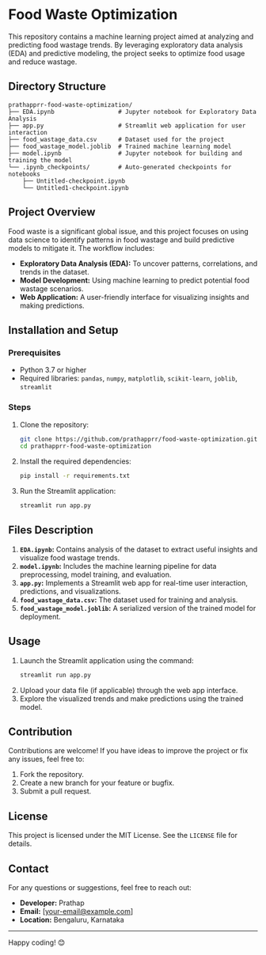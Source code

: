 
# Food Waste Optimization

This repository contains a machine learning project aimed at analyzing and predicting food wastage trends. By leveraging exploratory data analysis (EDA) and predictive modeling, the project seeks to optimize food usage and reduce wastage.

## Directory Structure

```
prathapprr-food-waste-optimization/
├── EDA.ipynb                  # Jupyter notebook for Exploratory Data Analysis
├── app.py                     # Streamlit web application for user interaction
├── food_wastage_data.csv      # Dataset used for the project
├── food_wastage_model.joblib  # Trained machine learning model
├── model.ipynb                # Jupyter notebook for building and training the model
└── .ipynb_checkpoints/        # Auto-generated checkpoints for notebooks
    ├── Untitled-checkpoint.ipynb
    └── Untitled1-checkpoint.ipynb
```

## Project Overview

Food waste is a significant global issue, and this project focuses on using data science to identify patterns in food wastage and build predictive models to mitigate it. The workflow includes:
- **Exploratory Data Analysis (EDA):** To uncover patterns, correlations, and trends in the dataset.
- **Model Development:** Using machine learning to predict potential food wastage scenarios.
- **Web Application:** A user-friendly interface for visualizing insights and making predictions.

## Installation and Setup

### Prerequisites
- Python 3.7 or higher
- Required libraries: `pandas`, `numpy`, `matplotlib`, `scikit-learn`, `joblib`, `streamlit`

### Steps
1. Clone the repository:
   ```bash
   git clone https://github.com/prathapprr/food-waste-optimization.git
   cd prathapprr-food-waste-optimization
   ```
2. Install the required dependencies:
   ```bash
   pip install -r requirements.txt
   ```
3. Run the Streamlit application:
   ```bash
   streamlit run app.py
   ```

## Files Description

1. **`EDA.ipynb`:** Contains analysis of the dataset to extract useful insights and visualize food wastage trends.
2. **`model.ipynb`:** Includes the machine learning pipeline for data preprocessing, model training, and evaluation.
3. **`app.py`:** Implements a Streamlit web app for real-time user interaction, predictions, and visualizations.
4. **`food_wastage_data.csv`:** The dataset used for training and analysis.
5. **`food_wastage_model.joblib`:** A serialized version of the trained model for deployment.

## Usage

1. Launch the Streamlit application using the command:
   ```bash
   streamlit run app.py
   ```
2. Upload your data file (if applicable) through the web app interface.
3. Explore the visualized trends and make predictions using the trained model.

## Contribution

Contributions are welcome! If you have ideas to improve the project or fix any issues, feel free to:
1. Fork the repository.
2. Create a new branch for your feature or bugfix.
3. Submit a pull request.

## License

This project is licensed under the MIT License. See the `LICENSE` file for details.

## Contact

For any questions or suggestions, feel free to reach out:
- **Developer:** Prathap
- **Email:** [your-email@example.com]
- **Location:** Bengaluru, Karnataka

---

Happy coding! 😊
